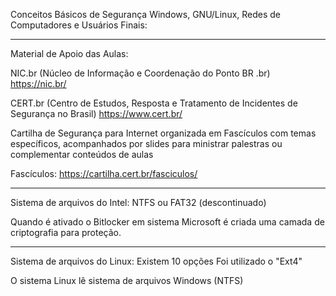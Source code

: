 Conceitos Básicos de Segurança Windows, GNU/Linux, Redes de Computadores e Usuários Finais:

---

Material de Apoio das Aulas:

NIC.br (Núcleo de Informação e Coordenação do Ponto BR .br)
https://nic.br/

CERT.br (Centro de Estudos, Resposta e Tratamento de Incidentes de Segurança no Brasil)
https://www.cert.br/

Cartilha de Segurança para Internet organizada em Fascículos com temas específicos, acompanhados por slides para ministrar palestras ou complementar conteúdos de aulas

Fascículos: https://cartilha.cert.br/fasciculos/

---

Sistema de arquivos do Intel: NTFS ou FAT32 (descontinuado)

Quando é ativado o Bitlocker em sistema Microsoft é criada uma camada de criptografia para proteção.

---

Sistema de arquivos do Linux: Existem 10 opções
Foi utilizado o "Ext4"

O sistema Linux lê sistema de arquivos Windows (NTFS)

